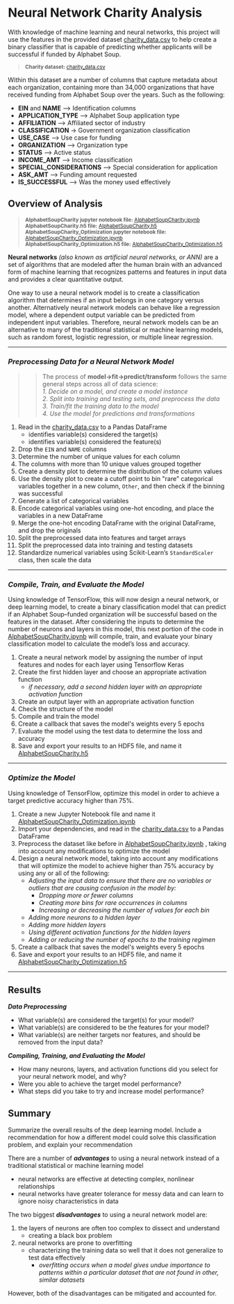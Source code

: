 # **Neural Network Charity Analysis**
With knowledge of machine learning and neural networks, this project will use the features in the provided dataset [charity_data.csv](https://github.com/vzhang90/Neural_Network_Charity_Analysis/blob/main/charity_data.csv) to help create a binary classifier that is capable of predicting whether applicants will be successful if funded by Alphabet Soup.

><sub>**Charity dataset:** [charity_data.csv](https://github.com/vzhang90/Neural_Network_Charity_Analysis/blob/main/charity_data.csv)</sub>   

Within this dataset are a number of columns that capture metadata about each organization, containing more than 34,000 organizations that have received funding from Alphabet Soup over the years. Such as the following:
- **EIN** and **NAME** —> Identification columns
- **APPLICATION_TYPE** —> Alphabet Soup application type
- **AFFILIATION** —> Affiliated sector of industry
- **CLASSIFICATION** -> Government organization classification
- **USE_CASE** —> Use case for funding
- **ORGANIZATION** —> Organization type
- **STATUS** —> Active status
- **INCOME_AMT** —> Income classification
- **SPECIAL_CONSIDERATIONS** —> Special consideration for application
- **ASK_AMT** —> Funding amount requested
- **IS_SUCCESSFUL** —> Was the money used effectively


## **Overview of Analysis**
> <sub>**AlphabetSoupCharity jupyter notebook file:** [AlphabetSoupCharity.ipynb](https://github.com/vzhang90/Neural_Network_Charity_Analysis/blob/main/AlphabetSoupCharity.ipynb)</sub>   
> <sub>**AlphabetSoupCharity.h5 file:** [AlphabetSoupCharity.h5]()</sub>   
> <sub>**AlphabetSoupCharity_Optimization jupyter notebook file:** [AlphabetSoupCharity_Optimization.ipynb](https://github.com/vzhang90/Neural_Network_Charity_Analysis/blob/main/AlphabetSoupCharity_Optimization.ipynb)</sub>   
> <sub>**AlphabetSoupCharity_Optimization.h5 file:** [AlphabetSoupCharity_Optimization.h5](https://github.com/vzhang90/Neural_Network_Charity_Analysis/blob/main/AlphabetSoupCharity_Optimization.ipynb)</sub> 

**Neural networks** *(also known as artificial neural networks, or ANN)* are a set of algorithms that are modeled after the human brain with an advanced form of machine learning that recognizes patterns and features in input data and provides a clear quantitative output.

One way to use a neural network model is to create a classification algorithm that determines if an input belongs in one category versus another. Alternatively neural network models can behave like a regression model, where a dependent output variable can be predicted from independent input variables. Therefore, neural network models can be an alternative to many of the traditional statistical or machine learning models, such as random forest, logistic regression, or multiple linear regression. 


---
### ***Preprocessing Data for a Neural Network Model***

>> The process of **model->fit->predict/transform** follows the same general steps across all of data science:  
>>*1. Decide on a model, and create a model instance  
>>2. Split into training and testing sets, and preprocess the data  
>>3. Train/fit the training data to the model  
>>4. Use the model for predictions and transformations*

1. Read in the [charity_data.csv](https://github.com/vzhang90/Neural_Network_Charity_Analysis/blob/main/charity_data.csv) to a Pandas DataFrame
    - identifies variable(s) considered the target(s)
    - identifies variable(s) considered the feature(s)
2. Drop the `EIN` and `NAME` columns
3. Determine the number of unique values for each column
4. The columns with more than 10 unique values grouped together
5. Create a density plot to determine the distribution of the column values
6. Use the density plot to create a cutoff point to bin "rare" categorical variables together in a new column, `Other`, and then check if the binning was successful
7. Generate a list of categorical variables
8. Encode categorical variables using one-hot encoding, and place the variables in a new DataFrame
9. Merge the one-hot encoding DataFrame with the original DataFrame, and drop the originals
10. Split the preprocessed data into features and target arrays
11. Split the preprocessed data into training and testing datasets
12. Standardize numerical variables using Scikit-Learn’s `StandardScaler` class, then scale the data
---
### ***Compile, Train, and Evaluate the Model***
Using knowledge of TensorFlow, this will now design a neural network, or deep learning model, to create a binary classification model that can predict if an Alphabet Soup–funded organization will be successful based on the features in the dataset. After considering the inputs to determine the number of neurons and layers in this model, this next portion of the code in [AlphabetSoupCharity.ipynb](https://github.com/vzhang90/Neural_Network_Charity_Analysis/blob/main/AlphabetSoupCharity.ipynb) will compile, train, and evaluate your binary classification model to calculate the model’s loss and accuracy.
1. Create a neural network model by assigning the number of input features and nodes for each layer using Tensorflow Keras
2. Create the first hidden layer and choose an appropriate activation function
    - *if necessary, add a second hidden layer with an appropriate activation function*
3. Create an output layer with an appropriate activation function
4. Check the structure of the model
5. Compile and train the model
6. Create a callback that saves the model's weights every 5 epochs
7. Evaluate the model using the test data to determine the loss and accuracy
8. Save and export your results to an HDF5 file, and name it [AlphabetSoupCharity.h5]()
---
### ***Optimize the Model***
Using knowledge of TensorFlow, optimize this model in order to achieve a target predictive accuracy higher than 75%.

1. Create a new Jupyter Notebook file and name it [AlphabetSoupCharity_Optimization.ipynb](https://github.com/vzhang90/Neural_Network_Charity_Analysis/blob/main/AlphabetSoupCharity_Optimization.ipynb)
2. Import your dependencies, and read in the [charity_data.csv](https://github.com/vzhang90/Neural_Network_Charity_Analysis/blob/main/charity_data.csv) to a Pandas DataFrame
3. Preprocess the dataset like before in [AlphabetSoupCharity.ipynb](https://github.com/vzhang90/Neural_Network_Charity_Analysis/blob/main/AlphabetSoupCharity.ipynb) , taking into account any modifications to optimize the model
4. Design a neural network model, taking into account any modifications that will optimize the model to achieve higher than 75% accuracy by using any or all of the following:
    - *Adjusting the input data to ensure that there are no variables or outliers that are causing confusion in the model by:*
        - *Dropping more or fewer columns*
        - *Creating more bins for rare occurrences in columns*
        - *Increasing or decreasing the number of values for each bin*
    - *Adding more neurons to a hidden layer*
    - *Adding more hidden layers*
    - *Using different activation functions for the hidden layers*
    - *Adding or reducing the number of epochs to the training regimen*
5. Create a callback that saves the model's weights every 5 epochs
6. Save and export your results to an HDF5 file, and name it [AlphabetSoupCharity_Optimization.h5]()
---
## **Results**
***Data Preprocessing***
- What variable(s) are considered the target(s) for your model?
- What variable(s) are considered to be the features for your model?
- What variable(s) are neither targets nor features, and should be removed from the input data?

***Compiling, Training, and Evaluating the Model***
- How many neurons, layers, and activation functions did you select for your neural network model, and why?
- Were you able to achieve the target model performance?
- What steps did you take to try and increase model performance?


## **Summary**
Summarize the overall results of the deep learning model. Include a recommendation for how a different model could solve this classification problem, and explain your recommendation

There are a number of ***advantages*** to using a neural network instead of a traditional statistical or machine learning model
- neural networks are effective at detecting complex, nonlinear relationships
- neural networks have greater tolerance for messy data and can learn to ignore noisy characteristics in data

The two biggest ***disadvantages*** to using a neural network model are: 
1. the layers of neurons are often too complex to dissect and understand 
    - creating a black box problem
2. neural networks are prone to overfitting 
    - characterizing the training data so well that it does not generalize to test data effectively   
        - *overfitting occurs when a model gives undue importance to patterns within a particular dataset that are not found in other, similar datasets*
    
However, both of the disadvantages can be mitigated and accounted for.